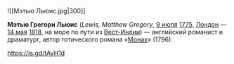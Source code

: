 ![[Мэтью Льюис.jpg|300]]

**Мэтью Грегори Льюис** (*Lewis, Matthew Gregory*, [9 июля](https://ru.wikipedia.org/wiki/9_июля) [1775](https://ru.wikipedia.org/wiki/1775), [Лондон](https://ru.wikipedia.org/wiki/Лондон) — [14 мая](https://ru.wikipedia.org/wiki/14_мая) [1818](https://ru.wikipedia.org/wiki/1818), на море по пути из [Вест-Индии](https://ru.wikipedia.org/wiki/Вест-Индия)) — английский романист и драматург, автор готического романа «[Монах](https://ru.wikipedia.org/wiki/Монах_(роман))» (1796).

https://is.gd/tAyH1d 